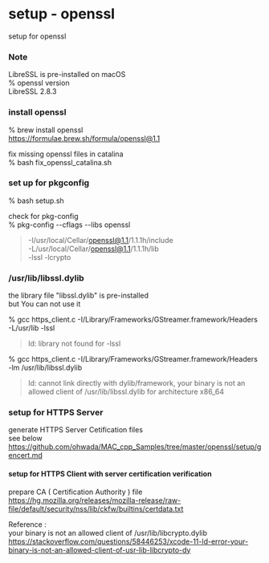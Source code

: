 setup - openssl
===============

setup for openssl <br/>


### Note
LibreSSL is pre-installed on macOS <br/>
% openssl version <br/>
LibreSSL 2.8.3 <br/>


###  install openssl 
% brew install openssl <br/>
https://formulae.brew.sh/formula/openssl@1.1 <br/>

fix missing openssl files in catalina <br/>
% bash fix_openssl_catalina.sh <br/>


###  set up for pkgconfig
% bash setup.sh

check for pkg-config <br/>
% pkg-config --cflags --libs openssl <br/>
> -I/usr/local/Cellar/openssl@1.1/1.1.1h/include <br/>
> -L/usr/local/Cellar/openssl@1.1/1.1.1h/lib <br/>
> -lssl -lcrypto <br/>


### /usr/lib/libssl.dylib
the library file "libssl.dylib" is pre-installed <br/>
but You can not use it <br/>

% gcc https_client.c  -I/Library/Frameworks/GStreamer.framework/Headers  -L/usr/lib -lssl <br/>
> ld: library not found for -lssl <br/>

% gcc https_client.c  -I/Library/Frameworks/GStreamer.framework/Headers   -lm /usr/lib/libssl.dylib <br/>
> ld: cannot link directly with dylib/framework, your binary is not an allowed client of /usr/lib/libssl.dylib for architecture x86_64 <br/>


### setup for HTTPS Server
generate HTTPS Server  Cetification files <br/>
see below <br/>
https://github.com/ohwada/MAC_cpp_Samples/tree/master/openssl/setup/gencert.md <br/>

#### setup for HTTPS Client with server certification verification
 prepare CA ( Certification Authority ) file <br/>
https://hg.mozilla.org/releases/mozilla-release/raw-file/default/security/nss/lib/ckfw/builtins/certdata.txt <br/>


Reference :  <br/>
your binary is not an allowed client of /usr/lib/libcrypto.dylib <br/>
https://stackoverflow.com/questions/58446253/xcode-11-ld-error-your-binary-is-not-an-allowed-client-of-usr-lib-libcrypto-dy <br/>

